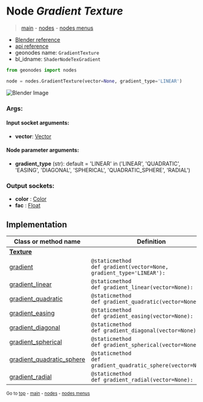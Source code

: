 # Node *Gradient Texture*

> [main](../index.md) - [nodes](nodes.md) - [nodes menus](nodes_menus.md)

- [Blender reference](https://docs.blender.org/manual/en/latest/modeling/geometry_nodes/texture/gradient.html)
- [api reference](https://docs.blender.org/api/current/bpy.types.ShaderNodeTexGradient.html)
- geonodes name: `GradientTexture`
- bl_idname: `ShaderNodeTexGradient`

```python
from geonodes import nodes

node = nodes.GradientTexture(vector=None, gradient_type='LINEAR')
```

![Blender Image](https://docs.blender.org/manual/en/latest/_images/node-types_ShaderNodeTexGradient.webp)

### Args:

#### Input socket arguments:

- **vector**: [Vector](Vector.md)

#### Node parameter arguments:

- **gradient_type** (str): default = 'LINEAR' in ('LINEAR', 'QUADRATIC', 'EASING', 'DIAGONAL', 'SPHERICAL', 'QUADRATIC_SPHERE', 'RADIAL')

### Output sockets:

- **color** : [Color](Color.md)
- **fac** : [Float](Float.md)

## Implementation

| Class or method name | Definition |
|----------------------|------------|
| **[Texture](Texture.md)** |
| [gradient](Texture.md#gradient) | `@staticmethod`<br> `def gradient(vector=None, gradient_type='LINEAR'):` |
| [gradient_linear](Texture.md#gradient_linear) | `@staticmethod`<br> `def gradient_linear(vector=None):` |
| [gradient_quadratic](Texture.md#gradient_quadratic) | `@staticmethod`<br> `def gradient_quadratic(vector=None):` |
| [gradient_easing](Texture.md#gradient_easing) | `@staticmethod`<br> `def gradient_easing(vector=None):` |
| [gradient_diagonal](Texture.md#gradient_diagonal) | `@staticmethod`<br> `def gradient_diagonal(vector=None):` |
| [gradient_spherical](Texture.md#gradient_spherical) | `@staticmethod`<br> `def gradient_spherical(vector=None):` |
| [gradient_quadratic_sphere](Texture.md#gradient_quadratic_sphere) | `@staticmethod`<br> `def gradient_quadratic_sphere(vector=None):` |
| [gradient_radial](Texture.md#gradient_radial) | `@staticmethod`<br> `def gradient_radial(vector=None):` |

<sub>Go to [top](#node-Gradient-Texture) - [main](../index.md) - [nodes](nodes.md) - [nodes menus](nodes_menus.md)</sub>

